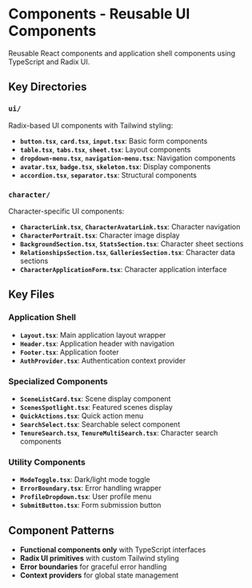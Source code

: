 # Components - Reusable UI Components

Reusable React components and application shell components using TypeScript and Radix UI.

## Key Directories

### `ui/`

Radix-based UI components with Tailwind styling:

- **`button.tsx`**, **`card.tsx`**, **`input.tsx`**: Basic form components
- **`table.tsx`**, **`tabs.tsx`**, **`sheet.tsx`**: Layout components
- **`dropdown-menu.tsx`**, **`navigation-menu.tsx`**: Navigation components
- **`avatar.tsx`**, **`badge.tsx`**, **`skeleton.tsx`**: Display components
- **`accordion.tsx`**, **`separator.tsx`**: Structural components

### `character/`

Character-specific UI components:

- **`CharacterLink.tsx`**, **`CharacterAvatarLink.tsx`**: Character navigation
- **`CharacterPortrait.tsx`**: Character image display
- **`BackgroundSection.tsx`**, **`StatsSection.tsx`**: Character sheet sections
- **`RelationshipsSection.tsx`**, **`GalleriesSection.tsx`**: Character data sections
- **`CharacterApplicationForm.tsx`**: Character application interface

## Key Files

### Application Shell

- **`Layout.tsx`**: Main application layout wrapper
- **`Header.tsx`**: Application header with navigation
- **`Footer.tsx`**: Application footer
- **`AuthProvider.tsx`**: Authentication context provider

### Specialized Components

- **`SceneListCard.tsx`**: Scene display component
- **`ScenesSpotlight.tsx`**: Featured scenes display
- **`QuickActions.tsx`**: Quick action menu
- **`SearchSelect.tsx`**: Searchable select component
- **`TenureSearch.tsx`**, **`TenureMultiSearch.tsx`**: Character search components

### Utility Components

- **`ModeToggle.tsx`**: Dark/light mode toggle
- **`ErrorBoundary.tsx`**: Error handling wrapper
- **`ProfileDropdown.tsx`**: User profile menu
- **`SubmitButton.tsx`**: Form submission button

## Component Patterns

- **Functional components only** with TypeScript interfaces
- **Radix UI primitives** with custom Tailwind styling
- **Error boundaries** for graceful error handling
- **Context providers** for global state management
